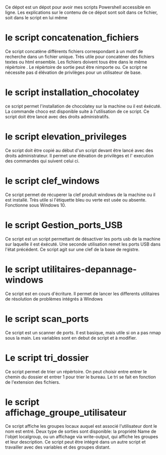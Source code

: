 ﻿Ce dépot est un dépot pour avoir mes scripts Powershell accessible en ligne.
Les explications sur le contenu de ce dépot sont soit dans ce fichier, soit dans le script en lui même

# le script concatenation_fichiers
Ce script concatène différents fichiers correspondant à un motif de recherche dans un fichier unique.
Très utile pour concaténer des fichiers textes ou html ensemble.
Les fichiers doivent tous être dans le même répèrtoire . Le répèrtoire de sortie peut être nimporte ou.
Ce script ne nécessite pas d élévation de privilèges pour un utilisateur de base. 

# le script installation_chocolatey
ce script permet l'installation de chocolatey sur la machine ou il est éxécuté.
La commande choco est disponible suite à l'utilisation de ce script.
Ce script doit être lancé avec des droits administratifs.

# le script elevation_privileges
Ce script doit être copié au début d'un script devant être lancé avec des droits administrateur.
Il permet une élévation de privilèges et l' execution des commandes qui suivent celui ci.

# le script clef_windows
Ce script permet de récuperer la clef produit windows de la machine ou il est installé. Très utile si l'étiquette bleu ou verte 
est usée ou absente. Fonctionne sous Windows 10. 

# le script Gestion_ports_USB
Ce script est un script permettant de désactiver les ports usb de la machine sur laquelle il est éxécuté.
Une seconde utilisation remet les ports USB dans l'état précédent.
Ce script agit sur une clef de la base de registre.

# le script utilitaires-depannage-windows
Ce script est en cours d'écriture. Il permet de lancer les differents utilitaires de résolution de problèmes intégrés à
Windows

# le script scan_ports
Ce script est un scanner de ports. Il est basique, mais utile si on a pas nmap sous la main.
Les variables sont en debut de script et à modifier.

# Le script tri_dossier
Ce script permet de trier un répèrtoire. On peut choisir entre entrer le chemin du dossier et entrer 1 pour trier le bureau.
Le tri se fait en fonction de l'extension des fichiers.

# le script affichage_groupe_utilisateur
Ce script affiche les groupes locaux auquel est associé l'utilisateur dont le nom est entré.
Deux type de sorties sont disponible: la propriété Name de l'objet localgroup, ou un affichage via write-output, qui 
affiche les groupes et leur description.
Ce script peut être intégré dans un autre script et travailler avec des variables et des groupes distant.